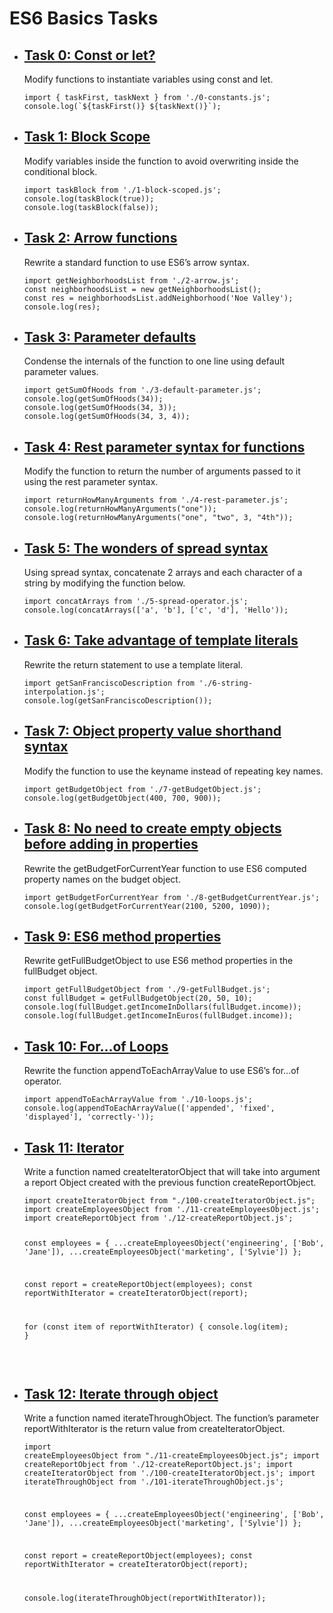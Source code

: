 <h1>ES6 Basics Tasks</h1>
    <ul>      
        <li>
            <h2><a href="https://github.com/NyasimiPhilip/alx-backend-javascript/blob/master/0x00-ES6_basic/0-constants.js" target="_blank">Task 0: Const or let?</a></h2>
            <p>Modify functions to instantiate variables using const and let.</p>
            <pre><code>import { taskFirst, taskNext } from './0-constants.js';
console.log(`${taskFirst()} ${taskNext()}`);</code></pre>
        </li>       
        <li>
            <h2><a href="https://github.com/NyasimiPhilip/alx-backend-javascript/blob/master/0x00-ES6_basic/1-block-scoped.js" target="_blank">Task 1: Block Scope</a></h2>
            <p>Modify variables inside the function to avoid overwriting inside the conditional block.</p>
            <pre><code>import taskBlock from './1-block-scoped.js';
console.log(taskBlock(true));
console.log(taskBlock(false));</code></pre>
        </li>      
        <li>
            <h2><a href="https://github.com/NyasimiPhilip/alx-backend-javascript/blob/master/0x00-ES6_basic/2-arrow.js" target="_blank">Task 2: Arrow functions</a></h2>
            <p>Rewrite a standard function to use ES6’s arrow syntax.</p>
            <pre><code>import getNeighborhoodsList from './2-arrow.js';
const neighborhoodsList = new getNeighborhoodsList();
const res = neighborhoodsList.addNeighborhood('Noe Valley');
console.log(res);</code></pre>
        </li>   
        <li>
            <h2><a href="https://github.com/NyasimiPhilip/alx-backend-javascript/blob/master/0x00-ES6_basic/3-default-parameter.js" target="_blank">Task 3: Parameter defaults</a></h2>
            <p>Condense the internals of the function to one line using default parameter values.</p>
            <pre><code>import getSumOfHoods from './3-default-parameter.js';
console.log(getSumOfHoods(34));
console.log(getSumOfHoods(34, 3));
console.log(getSumOfHoods(34, 3, 4));</code></pre>
        </li>   
        <li>
            <h2><a href="https://github.com/NyasimiPhilip/alx-backend-javascript/blob/master/0x00-ES6_basic/4-rest-parameter.js" target="_blank">Task 4: Rest parameter syntax for functions</a></h2>
            <p>Modify the function to return the number of arguments passed to it using the rest parameter syntax.</p>
            <pre><code>import returnHowManyArguments from './4-rest-parameter.js';
console.log(returnHowManyArguments("one"));
console.log(returnHowManyArguments("one", "two", 3, "4th"));</code></pre>
        </li>        
        <li>
            <h2><a href="https://github.com/NyasimiPhilip/alx-backend-javascript/blob/master/0x00-ES6_basic/5-spread-operator.js" target="_blank">Task 5: The wonders of spread syntax</a></h2>
            <p>Using spread syntax, concatenate 2 arrays and each character of a string by modifying the function below.</p>
            <pre><code>import concatArrays from './5-spread-operator.js';
console.log(concatArrays(['a', 'b'], ['c', 'd'], 'Hello'));</code></pre>
        </li>      
        <li>
            <h2><a href="https://github.com/NyasimiPhilip/alx-backend-javascript/blob/master/0x00-ES6_basic/6-string-interpolation.js" target="_blank">Task 6: Take advantage of template literals</a></h2>
            <p>Rewrite the return statement to use a template literal.</p>
            <pre><code>import getSanFranciscoDescription from './6-string-interpolation.js';
console.log(getSanFranciscoDescription());</code></pre>
        </li>     
        <li>
            <h2><a href="https://github.com/NyasimiPhilip/alx-backend-javascript/blob/master/0x00-ES6_basic/7-getBudgetObject.js" target="_blank">Task 7: Object property value shorthand syntax</a></h2>
            <p>Modify the function to use the keyname instead of repeating key names.</p>
            <pre><code>import getBudgetObject from './7-getBudgetObject.js';
console.log(getBudgetObject(400, 700, 900));</code></pre>
        </li>
           <li>
            <h2><a href="https://github.com/NyasimiPhilip/alx-backend-javascript/blob/master/0x00-ES6_basic/8-getBudgetCurrentYear.js" target="_blank">Task 8: No need to create empty objects before adding in properties</a></h2>
            <p>Rewrite the getBudgetForCurrentYear function to use ES6 computed property names on the budget object.</p>
            <pre><code>import getBudgetForCurrentYear from './8-getBudgetCurrentYear.js';
console.log(getBudgetForCurrentYear(2100, 5200, 1090));</code></pre>
        </li>      
        <li>
            <h2><a href="https://github.com/NyasimiPhilip/alx-backend-javascript/blob/master/0x00-ES6_basic/9-getFullBudget.js" target="_blank">Task 9: ES6 method properties</a></h2>
            <p>Rewrite getFullBudgetObject to use ES6 method properties in the fullBudget object.</p>
            <pre><code>import getFullBudgetObject from './9-getFullBudget.js';
const fullBudget = getFullBudgetObject(20, 50, 10);
console.log(fullBudget.getIncomeInDollars(fullBudget.income));
console.log(fullBudget.getIncomeInEuros(fullBudget.income));</code></pre>
        </li>       
        <li>
            <h2><a href="https://github.com/NyasimiPhilip/alx-backend-javascript/blob/master/0x00-ES6_basic/10-loops.js" target="_blank">Task 10: For...of Loops</a></h2>
            <p>Rewrite the function appendToEachArrayValue to use ES6’s for...of operator.</p>
            <pre><code>import appendToEachArrayValue from './10-loops.js';
console.log(appendToEachArrayValue(['appended', 'fixed', 'displayed'], 'correctly-'));</code></pre>
        </li>      
        <li>
            <h2><a href="https://github.com/NyasimiPhilip/alx-backend-javascript/blob/master/0x00-ES6_basic/100-createIteratorObject.js" target="_blank">Task 11: Iterator</a></h2>
            <p>Write a function named createIteratorObject that will take into argument a report Object created with the previous function createReportObject.</p>
            <pre><code>import createIteratorObject from "./100-createIteratorObject.js";
import createEmployeesObject from './11-createEmployeesObject.js';
import createReportObject from './12-createReportObject.js';

const employees = {
    ...createEmployeesObject('engineering', ['Bob', 'Jane']),
    ...createEmployeesObject('marketing', ['Sylvie'])
};

const report = createReportObject(employees);
const reportWithIterator = createIteratorObject(report);

for (const item of reportWithIterator) {
    console.log(item);
}</code></pre>
        </li>       
        <li>
            <h2><a href="https://github.com/NyasimiPhilip/alx-backend-javascript/blob/master/0x00-ES6_basic/101-iterateThroughObject.js" target="_blank">Task 12: Iterate through object</a></h2>
            <p>Write a function named iterateThroughObject. The function’s parameter reportWithIterator is the return value from createIteratorObject.</p>
            <pre><code>import createEmployeesObject from "./11-createEmployeesObject.js";
import createReportObject from './12-createReportObject.js';
import createIteratorObject from './100-createIteratorObject.js';
import iterateThroughObject from './101-iterateThroughObject.js';

const employees = {
    ...createEmployeesObject('engineering', ['Bob', 'Jane']),
    ...createEmployeesObject('marketing', ['Sylvie'])
};

const report = createReportObject(employees);
const reportWithIterator = createIteratorObject(report);

console.log(iterateThroughObject(reportWithIterator));</code></pre>
        </li>
    </ul>
    </ul>
